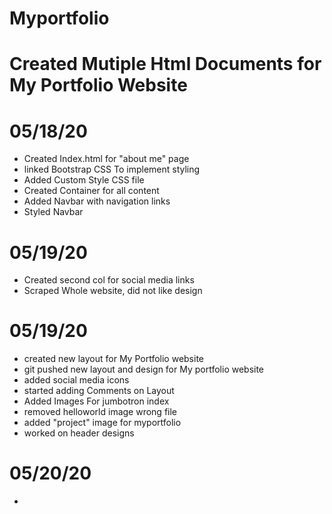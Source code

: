 # Myportfolio

# Created Mutiple Html Documents for My Portfolio Website

# 05/18/20
- Created Index.html for "about me" page
- linked Bootstrap CSS To implement styling
- Added Custom Style CSS file
- Created Container for all content
- Added Navbar with navigation links
- Styled Navbar

# 05/19/20
- Created second col for social media links
- Scraped Whole website, did not like design

#  05/19/20
- created new layout for My Portfolio website
- git pushed new layout and design for My portfolio website
- added social media icons
- started adding Comments on Layout
- Added Images For jumbotron index
- removed helloworld image wrong file
- added "project" image for myportfolio
- worked on header designs

# 05/20/20
- 
